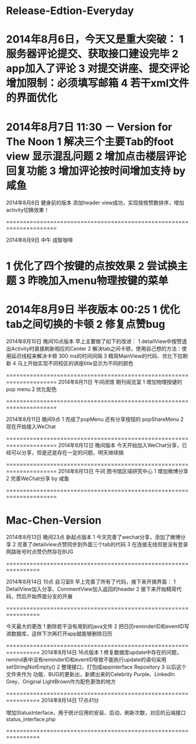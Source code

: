 Release-Edtion-Everyday
=======================



2014年8月6日，今天又是重大突破：
1 服务器评论提交、获取接口建设完毕
2 app加入了评论
3 对提交讲座、提交评论增加限制：必须填写邮箱
4 若干xml文件的界面优化
=====================================================================

2014年8月7日 11:30 － Version for The Noon
1 解决三个主要Tab的foot view 显示混乱问题
2 增加点击楼层评论回复功能
3 增加评论按时间增加支持 
                   by 咸鱼
=====================================================================
2014年8月8日 健身前的版本
添加header view成功，实现按按赞数排序，增加activity切换效果！

=====================================================================


2014年8月9日 中午 成智咖啡

1 优化了四个按键的点按效果
2 尝试换主题
3 昨晚加入menu物理按键的菜单
=====================================================================


2014年8月9日 半夜版本 00:25
1 优化tab之间切换的卡顿
2 修复点赞bug
=====================================================================

2014年8月10日  晚间10点版本
早上主要做了如下的改进：
1 detailView中按赞退出Activity时直接刷新相应的Center
2 解决tab之间卡顿，使用自己想的方法：使用延迟线程来解决卡顿 300 ms的时间间隔
3 精简MainView的代码、优化下拉刷新
4 马上开始实现不同校区的讲座title显示为不同的颜色

=====================================================================
2014年8月11日 午间闭馆  期刊阅览室
1 增加物理按键的pop menu
2 优化配色

=====================================================================

2014年8月11日 晚间9点
1 完成了popMenu 还有分享按钮的 popShareMenu
2 现在开始接入WeChat

=====================================================================
2014年8月12日 晚间版本
今天开始加入WeChat分享，已经可以分享，但是还是存在一定的问题，明天继续搞

=====================================================================
2014年8月13日 午间 图书馆区域研究中心
1 增加微博分享
2 完善WeChat分享
                                  by 咸鱼

=====================================================================

Mac-Chen-Version
================================================================

2014年8月13日 晚间23点 新起点版本
1 今天完善了wechat分享，添加了微博分享
2 完善了detailview点赞同步到外面三个tab的代码
3 在连接无线但是没有登录网路账号时点赞仍然存在BUG

================================================================

2014年8月14日 10点 自习室B
早上完善了所有了代码，接下来开搞界面：
1  DetailView加入分享、CommentView加入返回的header
2  接下来开始精简代码，然后开始界面分支的开展

================================================================

今天最大的更改
1 删除若干没有用到的java文件
2 把日历reminderID和eventID写进数据库，这样下次再打开app就能够删除日历


================================================================
2014年8月14日 16点版本
1  修复数据库update中存在的问题，remind表中没有reminderID和eventID导致不能执行update的语句采用setStringNotEmpty()
2  整理接口，打包成appinterface Repository
3  以后这个文件夹作为 功能、BUG的更新出，新建出来的Celebrity Purple、LinkedIn Grey、Original LightBrown作为配色更改的地方


================================================================
2014年8月14日 17点41分 

增加StatusInterface，用于统计应用的安装、启动、刷新次数，对应的云端接口status_interface.php

================================================================


